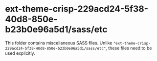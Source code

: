 # ext-theme-crisp-229acd24-5f38-40d8-850e-b23b0e96a5d1/sass/etc

This folder contains miscellaneous SASS files. Unlike `"ext-theme-crisp-229acd24-5f38-40d8-850e-b23b0e96a5d1/sass/etc"`, these files
need to be used explicitly.
